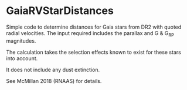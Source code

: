 # GaiaRVStarDistances

Simple code to determine distances for Gaia stars from DR2 with quoted radial
velocities. The input required includes the parallax and G & G<sub>RP</sub> magnitudes.

The calculation takes the selection effects known to exist for these stars into
account.

It does not include any dust extinction.


See McMillan 2018 (RNAAS) for details.
